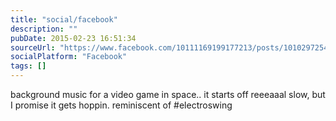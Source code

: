 ```yaml
---
title: "social/facebook"
description: ""
pubDate: 2015-02-23 16:51:34
sourceUrl: "https://www.facebook.com/10111169199177213/posts/10102972542258383"
socialPlatform: "Facebook"
tags: []
---
```


background music for a video game in space.. it starts off reeeaaal slow, but I promise it gets hoppin. reminiscent of #electroswing


